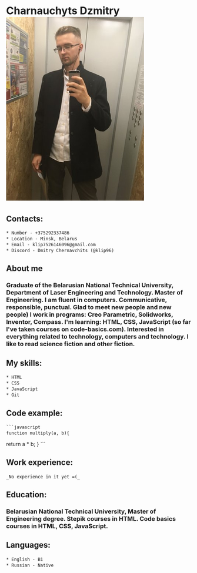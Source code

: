 # Charnauchyts Dzmitry ![myPhoto](/img/myPhoto.jpeg)
## __Сontacts__:
    * Number - +375292337486
    * Location - Minsk, Belarus
    * Email - klip7526146096@gmail.com
    * Discord - Dmitry Chernavchits (@klip96)
## __About me__
### Graduate of the Belarusian National Technical University, Department of Laser Engineering and Technology. Master of Engineering. I am fluent in computers. Communicative, responsible, punctual. Glad to meet new people and new people) I work in programs: Creo Parametric, Solidworks, Inventor, Compass. I'm learning: HTML, CSS, JavaScript (so far I've taken courses on code-basics.com). Interested in everything related to technology, computers and technology. I like to read science fiction and other fiction.
## __My skills__:
    * HTML
    * CSS
    * JavaScript
    * Git
## __Code example__:
    ```javascript
    function multiply(a, b){
  return a * b; 
}
    ```
## __Work experience__:
    _No experience in it yet =(_
## __Education__:
### Belarusian National Technical University, Master of Engineering degree. Stepik courses in HTML. Code basics courses in HTML, CSS, JavaScript.
## __Languages__:
    * English - B1
    * Russian - Native





